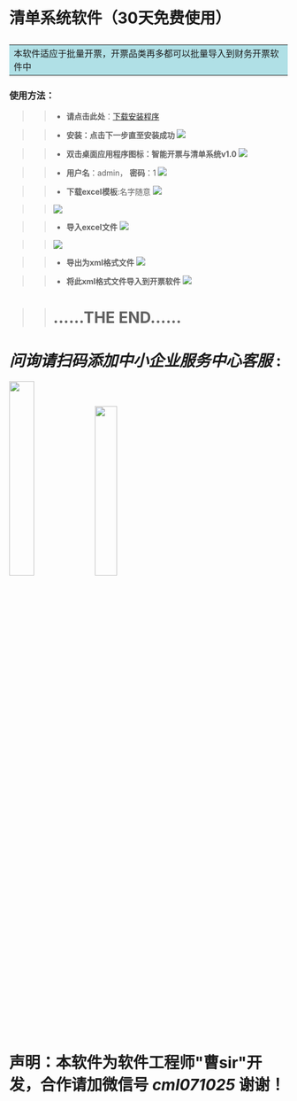 ﻿# 清单系统软件（30天免费使用）
## <table><tr><td bgcolor=PowderBlue>本软件适应于批量开票，开票品类再多都可以批量导入到财务开票软件中</td></tr></table>
### 使用方法：

>> +  **请点击此处**：[下载安装程序](https://0.553xyz.xyz/api/v3/file/source/640/%E6%99%BA%E8%83%BD%E5%BC%80%E7%A5%A8%E4%B8%8E%E6%B8%85%E5%8D%95%E7%B3%BB%E7%BB%9FV1.0.exe?sign=IgDMW4T5jIeTBaakI9jXkf7bTRAuFOSsB44N25lfZeI%3D%3A0)     

>> +  **安装：点击下一步直至安装成功**
![](https://0.553xyz.xyz/api/v3/file/source/686/1.png?sign=JGcTQ8OVe3qDgAHPKvmH0-UyVTCSXm45WCqDD-0Gm18%3D%3A0)
 
>> +  **双击桌面应用程序图标：智能开票与清单系统v1.0**
![](https://0.553xyz.xyz/api/v3/file/source/682/3.png?sign=bohnkHmyS1jpMIImPgsDR9lXKoO1cHnNFz1a9stPV_w%3D%3A0)

>> +  **用户名**：admin， **密码**：1
![](https://0.553xyz.xyz/api/v3/file/source/683/4.png?sign=oCzvQseRKRgxEQpoJdXBm8yVm3RuWSHLke78F1VkCY8%3D%3A0)

>> +  **下载excel模板**:名字随意
![](https://0.553xyz.xyz/api/v3/file/source/684/5.png?sign=dk-UM8GpRDcfZgnBwJJ7fCgwDmYjTwq5wS8pgz2BpXM%3D%3A0)


>>![](https://0.553xyz.xyz/api/v3/file/source/685/6.png?sign=AwJicg0WDfTwah4NC9IL1ojo00yH7fB9uo2yFyp-qko%3D%3A0)

>> +  **导入excel文件**
![](https://0.553xyz.xyz/api/v3/file/source/677/7.png?sign=APRFHVOHDjtTtJ3bIAZt3mkmJ3U7Yohc12EJ0Hh52Uc%3D%3A0)

>>![](https://0.553xyz.xyz/api/v3/file/source/678/8.png?sign=CEoTcwhgwzNUpCMSZbBmQTF58xjGFCCU5o9RaBFHp0Y%3D%3A0)


>> +  **导出为xml格式文件**
![](https://0.553xyz.xyz/api/v3/file/source/679/9.png?sign=kx2l-IOM2mM4Ei-zqF3y_-WqmFTmpKjhwdj3CCEMnbs%3D%3A0)

>> +  **将此xml格式文件导入到开票软件**
![](https://0.553xyz.xyz/api/v3/file/source/681/11.png?sign=VdJyyrMg0ianShazEWbOBx6f0MSfV5UxAYdnDLuEjGc%3D%3A0)

>>  # ......THE END......

# *问询请扫码添加中小企业服务中心客服* : 
<img src="https://0.553xyz.xyz/api/v3/file/source/688/%E4%BA%8C%E7%BB%B4%E7%A0%811.jpg?sign=ovxYh5gBuQHxcpPgrcJuPniy0oGgajKaamGUNKxmCHI%3D%3A0" width="30%">  <img src="https://0.553xyz.xyz/api/v3/file/source/689/%E4%BA%8C%E7%BB%B4%E7%A0%812.jpg?sign=f0N6BjOJ1t1YMXWAexyRT_xuwjd9oFQrYZI0SflZ7pI%3D%3A0" width="28%">
# 声明：本软件为软件工程师"曹sir"开发，合作请加微信号 *cml071025* 谢谢！

